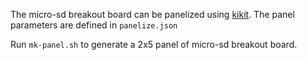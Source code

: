 The micro-sd breakout board can be panelized using 
[kikit](https://github.com/yaqwsx/KiKit). The panel parameters
are defined in ```panelize.json``` 

Run ```mk-panel.sh``` to generate a 2x5 panel of micro-sd breakout
board.
